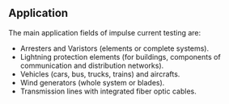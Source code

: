 ## Application

The main application fields of impulse current testing are:

- Arresters and Varistors (elements or complete systems).
- Lightning protection elements (for buildings, components of communication and distribution networks).
- Vehicles (cars, bus, trucks, trains) and aircrafts.
- Wind generators (whole system or blades).
- Transmission lines with integrated fiber optic cables.